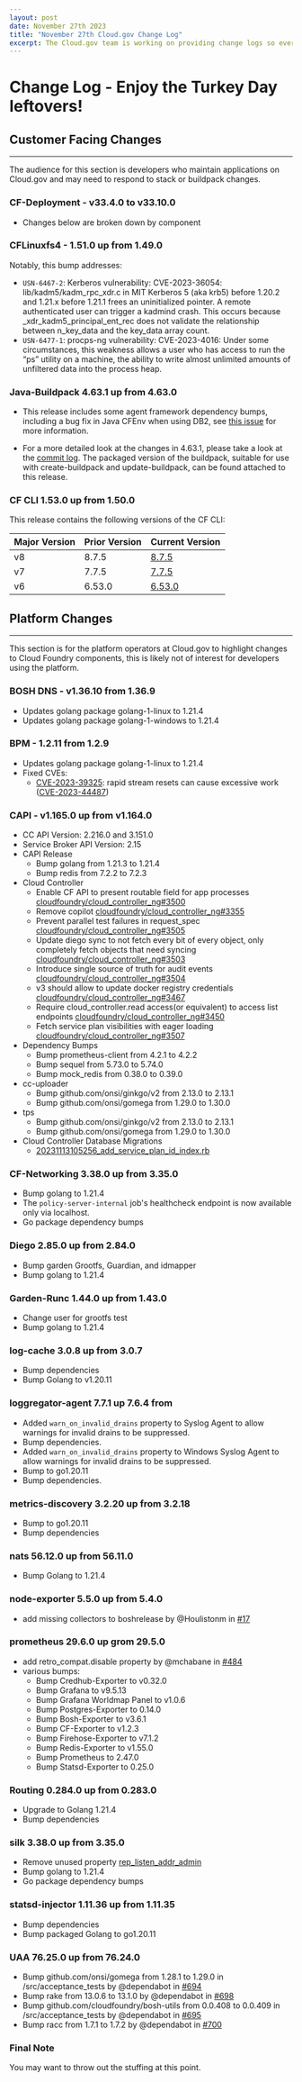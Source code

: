 ```yaml
---
layout: post
date: November 27th 2023
title: "November 27th Cloud.gov Change Log"
excerpt: The Cloud.gov team is working on providing change logs so everyone can see new features and updates.
---
```


# Change Log - Enjoy the Turkey Day leftovers!

## Customer Facing Changes
---

The audience for this section is developers who maintain applications on Cloud.gov and may need to respond to stack or buildpack changes.

### CF-Deployment - v33.4.0 to v33.10.0

* Changes below are broken down by component

### CFLinuxfs4 - 1.51.0 up from 1.49.0

Notably, this bump addresses:

* `USN-6467-2`: Kerberos vulnerability: CVE-2023-36054: lib/kadm5/kadm_rpc_xdr.c in MIT Kerberos 5 (aka krb5) before 1.20.2 and 1.21.x before 1.21.1 frees an uninitialized pointer. A remote authenticated user can trigger a kadmind crash. This occurs because _xdr_kadm5_principal_ent_rec does not validate the relationship between n_key_data and the key_data array count.
* `USN-6477-1`: procps-ng vulnerability: CVE-2023-4016: Under some circumstances, this weakness allows a user who has access to run the “ps” utility on a machine, the ability to write almost unlimited amounts of unfiltered data into the process heap.


### Java-Buildpack 4.63.1 up from 4.63.0
* This release includes some agent framework dependency bumps, including a bug fix in Java CFEnv when using DB2, see [this issue](https://github.com/pivotal-cf/java-cfenv/issues/231) for more information.

* For a more detailed look at the changes in 4.63.1, please take a look at the [commit log](https://github.com/cloudfoundry/java-buildpack/compare/v4.63.0...v4.63.1). The packaged version of the buildpack, suitable for use with create-buildpack and update-buildpack, can be found attached to this release.



### CF CLI  1.53.0 up from 1.50.0

This release contains the following versions of the CF CLI:


| Major Version | Prior Version | Current Version |
| --------------|---------------|-----------------|
| v8 | 8.7.5 | [8.7.5](https://github.com/cloudfoundry/cli/releases/tag/v8.7.5) |
| v7 | 7.7.5 | [7.7.5](https://github.com/cloudfoundry/cli/releases/tag/v7.7.5) |
| v6 | 6.53.0 | [6.53.0](https://github.com/cloudfoundry/cli/releases/tag/v6.53.0) |



## Platform Changes
---

This section is for the platform operators at Cloud.gov to highlight changes to Cloud Foundry components, this is likely not of interest for developers using the platform.


### BOSH DNS - v1.36.10 from 1.36.9

* Updates golang package golang-1-linux to 1.21.4
* Updates golang package golang-1-windows to 1.21.4

### BPM -  1.2.11 from 1.2.9

* Updates golang package golang-1-linux to 1.21.4
* Fixed CVEs:
  * [CVE-2023-39325](https://github.com/advisories/GHSA-4374-p667-p6c8): rapid stream resets can cause excessive work ([CVE-2023-44487](https://github.com/advisories/GHSA-qppj-fm5r-hxr3))

### CAPI - v1.165.0 up from v1.164.0

* CC API Version: 2.216.0 and 3.151.0
* Service Broker API Version: 2.15
* CAPI Release
  * Bump golang from 1.21.3 to 1.21.4
  * Bump redis from 7.2.2 to 7.2.3
* Cloud Controller
  * Enable CF API to present routable field for app processes [cloudfoundry/cloud_controller_ng#3500](https://github.com/cloudfoundry/cloud_controller_ng/pull/3500)
  * Remove copilot [cloudfoundry/cloud_controller_ng#3355](https://github.com/cloudfoundry/cloud_controller_ng/pull/3355)
  * Prevent parallel test failures in request_spec [cloudfoundry/cloud_controller_ng#3505](https://github.com/cloudfoundry/cloud_controller_ng/pull/3505)
  * Update diego sync to not fetch every bit of every object, only completely fetch objects that need syncing [cloudfoundry/cloud_controller_ng#3503](https://github.com/cloudfoundry/cloud_controller_ng/pull/3503)
  * Introduce single source of truth for audit events [cloudfoundry/cloud_controller_ng#3504](https://github.com/cloudfoundry/cloud_controller_ng/pull/3504)
  * v3 should allow to update docker registry credentials [cloudfoundry/cloud_controller_ng#3467](https://github.com/cloudfoundry/cloud_controller_ng/pull/3467)
  * Require cloud_controller.read access(or equivalent) to access list endpoints [cloudfoundry/cloud_controller_ng#3450](https://github.com/cloudfoundry/cloud_controller_ng/pull/3450)
  * Fetch service plan visibilities with eager loading [cloudfoundry/cloud_controller_ng#3507](https://github.com/cloudfoundry/cloud_controller_ng/pull/3507)
* Dependency Bumps
  * Bump prometheus-client from 4.2.1 to 4.2.2
  * Bump sequel from 5.73.0 to 5.74.0
  * Bump mock_redis from 0.38.0 to 0.39.0
* cc-uploader
  * Bump github.com/onsi/ginkgo/v2 from 2.13.0 to 2.13.1
  * Bump github.com/onsi/gomega from 1.29.0 to 1.30.0
* tps
  * Bump github.com/onsi/ginkgo/v2 from 2.13.0 to 2.13.1
  * Bump github.com/onsi/gomega from 1.29.0 to 1.30.0
* Cloud Controller Database Migrations
  * [20231113105256_add_service_plan_id_index.rb](https://github.com/cloudfoundry/cloud_controller_ng/blob/e0a82e324a1b9fb959f8f05dcbfcd39dc8d1b74a/db/migrations/20231113105256_add_service_plan_id_index.rb)



### CF-Networking 3.38.0 up from 3.35.0
* Bump golang to 1.21.4
* The `policy-server-internal` job's healthcheck endpoint is now available only via localhost.
* Go package dependency bumps

### Diego 2.85.0 up from 2.84.0
* Bump garden Grootfs, Guardian, and idmapper
* Bump golang to 1.21.4

### Garden-Runc 1.44.0 up from 1.43.0
* Change user for grootfs test
* Bump golang to 1.21.4

### log-cache 3.0.8 up from 3.0.7
* Bump dependencies
* Bump Golang to v1.20.11

### loggregator-agent 7.7.1 up 7.6.4 from 
* Added `warn_on_invalid_drains` property to Syslog Agent to allow warnings for invalid drains to be suppressed.
* Bump dependencies.
* Added `warn_on_invalid_drains` property to Windows Syslog Agent to allow warnings for invalid drains to be suppressed.
* Bump to go1.20.11
* Bump dependencies.

### metrics-discovery 3.2.20 up from 3.2.18
* Bump to go1.20.11
* Bump dependencies

### nats 56.12.0 up from 56.11.0
* Bump Golang to 1.21.4

### node-exporter 5.5.0 up from 5.4.0
* add missing collectors to boshrelease by @Houlistonm in [#17](https://github.com/bosh-prometheus/node-exporter-boshrelease/pull/17)

### prometheus 29.6.0 up grom 29.5.0
* add retro_compat.disable property by @mchabane in [#484](https://github.com/bosh-prometheus/prometheus-boshrelease/pull/484)
* various bumps:
  * Bump Credhub-Exporter to v0.32.0
  * Bump Grafana to v9.5.13
  * Bump Grafana Worldmap Panel to v1.0.6
  * Bump Postgres-Exporter to 0.14.0
  * Bump Bosh-Exporter to v3.6.1
  * Bump CF-Exporter to v1.2.3
  * Bump Firehose-Exporter to v7.1.2
  * Bump Redis-Exporter to v1.55.0
  * Bump Prometheus to 2.47.0
  * Bump Statsd-Exporter to 0.25.0

### Routing 0.284.0 up from 0.283.0
* Upgrade to Golang 1.21.4
* Bump dependencies

### silk 3.38.0 up from 3.35.0
* Remove unused property [rep_listen_addr_admin](https://github.com/cloudfoundry/silk-release/commit/ee98f5a9d1e1f7c82a3c8055b0e5aacf087538f8)
* Bump golang to 1.21.4
* Go package dependency bumps

### statsd-injector 1.11.36 up from 1.11.35
* Bump dependencies
* Bump packaged Golang to go1.20.11


### UAA 76.25.0 up from 76.24.0
* Bump github.com/onsi/gomega from 1.28.1 to 1.29.0 in /src/acceptance_tests by @dependabot in [#694](https://github.com/cloudfoundry/uaa-release/pull/694)
* Bump rake from 13.0.6 to 13.1.0 by @dependabot in [#698](https://github.com/cloudfoundry/uaa-release/pull/698)
* Bump github.com/cloudfoundry/bosh-utils from 0.0.408 to 0.0.409 in /src/acceptance_tests by @dependabot in [#695](https://github.com/cloudfoundry/uaa-release/pull/695)
* Bump racc from 1.7.1 to 1.7.2 by @dependabot in [#700](https://github.com/cloudfoundry/uaa-release/pull/700)


### Final Note

You may want to throw out the stuffing at this point.

